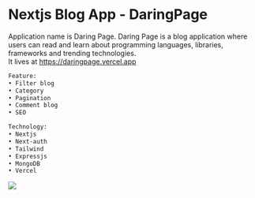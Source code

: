 # Nextjs Blog App - DaringPage

Application name is Daring Page. Daring Page is a blog application where users can read and learn about programming languages, libraries, frameworks and trending technologies. <br/>
It lives at https://daringpage.vercel.app

```bash
Feature:
• Filter blog
• Category
• Pagination
• Comment blog
• SEO

Technology:
• Nextjs
• Next-auth
• Tailwind
• Expressjs
• MongoDB
• Vercel
```

<img src="https://www.mhshuvoalways.xyz/projects/daringpage.png" />
